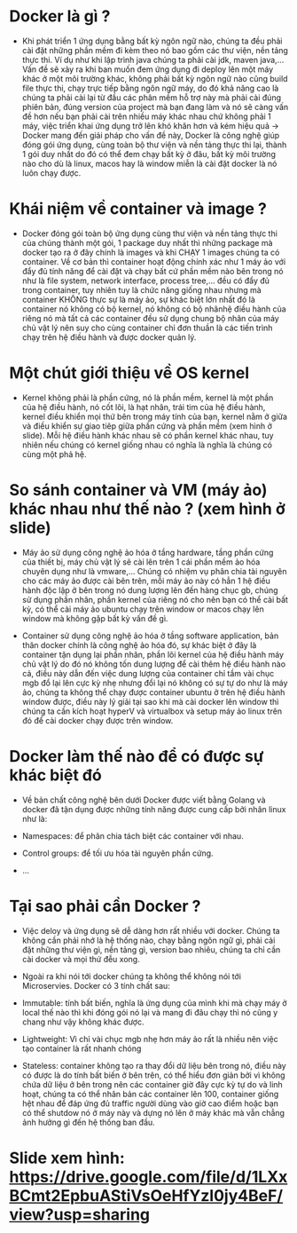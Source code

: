# Docker là gì ?

- Khi phát triển 1 ứng dụng bằng bất kỳ ngôn ngữ nào, chúng ta đều phải cài đặt những phần mềm đi kèm theo nó bao gồm các thư viện, nền tảng thực thi. Ví
dụ như khi lập trình java chúng ta phải cài jdk, maven java,... Vấn đề sẽ xảy ra khi ban muốn đem ứng dụng đi deploy lên một máy khác ở một môi trường khác, không phải bất kỳ ngôn ngữ nào cũng build file thực thi, chạy trực tiếp bằng ngôn ngữ máy, do đó khả năng cao là chúng ta phải cài lại từ đầu các phân mềm hỗ trợ này mà phải cài đúng phiên bản, đúng version của project mà bạn đang làm và nó sẽ càng vấn đề hơn nếu bạn phải cài trên nhiều máy khác nhau chứ không phải 1 máy, việc triển khai ứng dụng trở lên khó khăn hơn và kém hiệu quả -> Docker mang đến giải pháp cho vấn đề này, Docker là công nghệ giúp đóng gói ứng dụng, cùng toàn bộ thư viện và nền tảng thực thi lại, thành 1 gói duy nhất do đó có thể đem chạy bất kỳ ở đâu, bất kỳ môi trường nào cho dù là linux, macos hay là window miễn là cài đặt docker là nó luôn chạy được.

# Khái niệm về container và image ?

- Docker đóng gói toàn bộ ứng dụng cùng thư viện và nền tảng thực thi của chúng thành một gói, 1 package duy nhất thì những package mà docker tạo ra ở đây chính là images và khi CHẠY 1 images chúng ta có container. Về cơ bản thì container hoạt động chính xác như 1 máy ảo với đẩy đủ tính năng để cài đặt và chạy bất cứ phần mềm nào bên trong nó như là file system, network interface, process tree,... đều có đẩy đủ trong container, tuy nhiên tuy là chức năng giống nhau nhưng mà container KHÔNG thực sự là máy ảo, sự khác biệt lớn nhất đó là container nó không có bộ kernel, nó không có bộ nhânhệ điều hành của riêng nó mà tất cả các container đều sử dụng chung bộ nhân của máy chủ vật lý nên suy cho cùng container chỉ đơn thuần là các tiến trình chạy trên hệ điều hành và được docker quản lý.

# Một chút giới thiệu về OS kernel

- Kernel không phải là phần cứng, nó là phần mềm, kernel là một phần của hệ điều hành, nó cốt lõi, là hạt nhân, trái tim của hệ điều hành, kernel điều khiển mọi thứ bên trong máy tính của bạn, kernel nằm ở giữa và điều khiển sự giao tiêp giữa phần cứng và phần mềm (xem hình ở slide). Mỗi hệ điều hành khác nhau sẽ có phần kernel khác nhau, tuy nhiên nếu chúng có kernel giống nhau có nghĩa là nghĩa là chúng có cùng một phả hệ.

# So sánh container và VM (máy ảo) khác nhau như thế nào ? (xem hình ở slide)

- Máy ảo sử dụng công nghệ ảo hóa ở tầng hardware, tầng phần cứng của thiết bị, máy chủ vật lý sẽ cài lên trên 1 cái phần mềm ảo hóa chuyên dụng như là vmware,... Chúng có nhiệm vụ phân chia tài nguyên cho các máy ảo được cài bên trên, mỗi máy ảo này có hẳn 1 hệ điều hành độc lập ở bên trong nó dung lượng lên đến hàng chục gb, chúng sử dụng phần nhân, phần kernel của riêng nó cho nên bạn có thể cài bất kỳ, có thể cài máy ảo ubuntu chạy trên window or macos chạy lên window mà không gặp bất kỳ vấn đề gì.
  
- Container sử dụng công nghệ ảo hóa ở tầng software application, bản thân docker chính là công nghệ ảo hóa đó, sự khác biệt ở đây là container tận dụng lại phần nhân, phần lõi kernel của hệ điều hành máy chủ vật lý do đó nó không tốn dung lượng để cài thêm hệ điều hành nào cả, điều này dẫn đến việc dung lượng của container chỉ tầm vài chục mgb đổ lại lên cực kỳ nhẹ nhưng đổi lại nó không có sự tự do như là máy ảo, chúng ta không thể chạy được container ubuntu ở trên hệ điều hành window được, điều này lý giải tại sao khi mà cài docker lên window thì chúng ta cần kích hoạt hyperV và virtualbox và setup máy ảo linux trên đó để cài docker chạy được trên window.

# Docker làm thế nào để có được sự khác biệt đó

- Về bản chất công nghệ bên dưới Docker được viết bằng Golang và docker đã tận dụng được những tính năng được cung cấp bởi nhân linux như là:
  
+ Namespaces: để phân chia tách biệt các container với nhau.
  
+ Control groups: để tối ưu hóa tài nguyên phần cứng.
  
+ ...

# Tại sao phải cần Docker ?

- Việc deloy và ứng dụng sẽ dễ dàng hơn rất nhiều với docker. Chúng ta không cần phải nhớ là hệ thống nào, chạy bằng ngôn ngữ gì, phải cài đặt những thư viện gì, nền tảng gì, version bao nhiêu, chúng ta chỉ cần cài docker và mọi thứ đễu xong.
  
- Ngoài ra khi nói tới docker chúng ta không thể không nói tới Microservies. Docker có 3 tính chất sau:

+ Immutable: tính bất biến, nghĩa là ứng dụng của mình khi mà chạy máy ở local thế nào thì khi đóng gói nó lại và mang đi đâu chạy thì nó cũng y chang như vậy không khác được.
  
+ Lightweight: Vì chỉ vài chục mgb nhẹ hơn máy ảo rất là nhiều nên việc tạo container là rất nhanh chóng

+ Stateless: container không tạo ra thay đổi dữ liệu bên trong nó, điều này có được là do tính bất biến ở bên trên, có thể hiểu đơn giản bởi vì không chứa dữ liệu ở bên trong nên các container giờ đây cực kỳ tự do và linh hoạt, chúng ta có thể nhân bản các container lên 100, container giống hệt nhau để đáp ứng đủ traffic người dùng vào giờ cao điểm hoặc bạn có thể shutdow nó ở máy này và dựng nó lên ở máy khác mà vẫn chẳng ảnh hưởng gì đến hệ thống ban đầu.
  
# Slide xem hình: https://drive.google.com/file/d/1LXxBCmt2EpbuAStiVsOeHfYzl0jy4BeF/view?usp=sharing